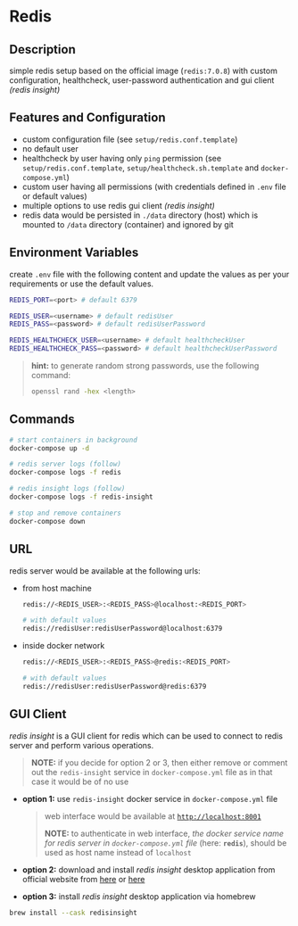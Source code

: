 # Redis

## Description

simple redis setup based on the official image (`redis:7.0.8`) with custom configuration, healthcheck, user-password authentication and gui client _(redis insight)_

## Features and Configuration

- custom configuration file (see `setup/redis.conf.template`)
- no default user
- healthcheck by user having only `ping` permission (see `setup/redis.conf.template`, `setup/healthcheck.sh.template` and `docker-compose.yml`)
- custom user having all permissions (with credentials defined in `.env` file or default values)
- multiple options to use redis gui client _(redis insight)_
- redis data would be persisted in `./data` directory (host) which is mounted to `/data` directory (container) and ignored by git

## Environment Variables

create `.env` file with the following content and update the values as per your requirements or use the default values.

```bash
REDIS_PORT=<port> # default 6379

REDIS_USER=<username> # default redisUser
REDIS_PASS=<password> # default redisUserPassword

REDIS_HEALTHCHECK_USER=<username> # default healthcheckUser
REDIS_HEALTHCHECK_PASS=<password> # default healthcheckUserPassword
```

> **hint:** to generate random strong passwords, use the following command:
>
> ```bash
> openssl rand -hex <length>
> ```

## Commands

```bash
# start containers in background
docker-compose up -d

# redis server logs (follow)
docker-compose logs -f redis

# redis insight logs (follow)
docker-compose logs -f redis-insight

# stop and remove containers
docker-compose down
```

## URL

redis server would be available at the following urls:

- from host machine

  ```bash
  redis://<REDIS_USER>:<REDIS_PASS>@localhost:<REDIS_PORT>

  # with default values
  redis://redisUser:redisUserPassword@localhost:6379
  ```

- inside docker network

  ```bash
  redis://<REDIS_USER>:<REDIS_PASS>@redis:<REDIS_PORT>

  # with default values
  redis://redisUser:redisUserPassword@redis:6379
  ```

## GUI Client

_redis insight_ is a GUI client for redis which can be used to connect to redis server and perform various operations.

> **NOTE:** if you decide for option 2 or 3, then either remove or comment out the `redis-insight` service in `docker-compose.yml` file as in that case it would be of no use

- **option 1:** use `redis-insight` docker service in `docker-compose.yml` file

  > web interface would be available at [`http://localhost:8001`](http://localhost:8001)
  >
  > **NOTE:** to authenticate in web interface, _the docker service name for redis server in `docker-compose.yml` file_ (here: **`redis`**), should be used as host name instead of `localhost`

- **option 2:** download and install _redis insight_ desktop application from official website from [here](https://redislabs.com/redis-enterprise/redis-insight/) or [here](https://docs.redis.com/latest/ri/installing/install-redis-desktop/)

- **option 3:** install _redis insight_ desktop application via homebrew

```bash
brew install --cask redisinsight
```
